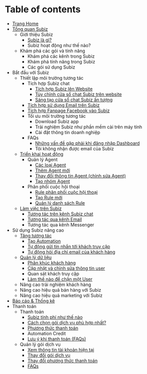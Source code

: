 # Table of contents

* [Trang Home](README.md)
* [Tổng quan Subiz](page-2/README.md)
  * Giới thiệu Subiz
    * [Subiz là gì?](page-2/gioi-thieu-subiz/subiz-la-gi.md)
    * Subiz hoạt động như thế nào?
  * Khám phá các gói và tính năng
    * Khám phá các kênh trong Subiz
    * Khám phá tính năng trong Subiz
    * Các gói sử dụng Subiz
* Bắt đầu với Subiz
  * Thiết lập môi trường tương tác
    * Tích hợp Subiz chat
      * [Tích hợp Subiz lên Website](bat-dau-voi-subiz/thiet-lap-moi-truong-tuong-tac/tich-hop-subiz-chat/tich-hop-subiz-len-website.md)
      * [Tùy chỉnh cửa sổ chat Subiz trên website](bat-dau-voi-subiz/thiet-lap-moi-truong-tuong-tac/tich-hop-subiz-chat/untitled.md)
      * [Sáng tạo cửa sổ chat Subiz ấn tượng](bat-dau-voi-subiz/thiet-lap-moi-truong-tuong-tac/tich-hop-subiz-chat/tuy-chinh-cua-so-subiz-chat.md)
    * [Tích hợp sử dụng Email trên Subiz](bat-dau-voi-subiz/thiet-lap-moi-truong-tuong-tac/tich-hop-su-dung-email-tren-subiz.md)
    * [Tích hợp Fanpage Facebook vào Subiz](bat-dau-voi-subiz/thiet-lap-moi-truong-tuong-tac/tich-hop-fanpage-facebook-vao-subiz.md)
    * Tối ưu môi trường tương tác
      * Download Subiz app
      * Trải nghiệm Subiz như phần mềm cài trên máy tính
      * Cài đặt thông tin doanh nghiệp
    * FAQs
      * [Những vấn đề gặp phải khi đăng nhập Dashboard](bat-dau-voi-subiz/thiet-lap-moi-truong-tuong-tac/faqs/untitled-1.md)
      * Tôi không nhận được email của Subiz
  * [Triển khai hoạt động](bat-dau-voi-subiz/untitled/README.md)
    * Quản lý Agent
      * [Các loại Agent](bat-dau-voi-subiz/untitled/quan-ly-agent/cac-loai-agent.md)
      * [Thêm Agent mới](bat-dau-voi-subiz/untitled/quan-ly-agent/untitled.md)
      * [Thay đổi thông tin Agent \(chỉnh sửa Agent\)](bat-dau-voi-subiz/untitled/quan-ly-agent/thay-doi-thong-tin-agent-chinh-sua-agent.md)
      * [Tạo nhóm Agent](bat-dau-voi-subiz/untitled/quan-ly-agent/untitled-1.md)
    * Phân phối cuộc hội thoại
      * [Rule phân phối cuộc hội thoại](bat-dau-voi-subiz/untitled/untitled/rule-phan-phoi-cuoc-hoi-thoai.md)
      * [Tạo Rule mới](bat-dau-voi-subiz/untitled/untitled/untitled.md)
      * [Quản lý danh sách Rule](bat-dau-voi-subiz/untitled/untitled/quan-ly-danh-sach-rule.md)
  * [Làm việc trên Subiz](bat-dau-voi-subiz/lam-viec-tren-subiz/README.md)
    * [Tương tác trên kênh Subiz chat](bat-dau-voi-subiz/lam-viec-tren-subiz/tuong-tac-tren-kenh-subiz-chat.md)
    * [Tương tác qua kênh Email](bat-dau-voi-subiz/lam-viec-tren-subiz/tuong-tac-qua-kenh-email.md)
    * Tương tác qua kênh Messenger
* Sử dụng Subiz nâng cao
  * [Tăng tương tác](su-dung-subiz-nang-cao/tang-tuong-tac/README.md)
    * [Tạo Automation](su-dung-subiz-nang-cao/tang-tuong-tac/tao-automation.md)
    * [Tự động gửi tin nhắn tới khách truy cập](su-dung-subiz-nang-cao/tang-tuong-tac/tu-dong-gui-tin-nhan-toi-khach-truy-cap.md)
    * [Tự động hỏi địa chỉ email của khách hàng](su-dung-subiz-nang-cao/tang-tuong-tac/untitled.md)
  * [Quản lý dữ liệu](su-dung-subiz-nang-cao/untitled/README.md)
    * [Phân khúc khách hàng](su-dung-subiz-nang-cao/untitled/phan-khuc-khach-hang.md)
    * [Cập nhật và chỉnh sửa thông tin user](su-dung-subiz-nang-cao/untitled/cap-nhat-va-chinh-sua-thong-tin-user.md)
    * Quan sát khách truy cập
    * [Làm thế nào để chặn một User](su-dung-subiz-nang-cao/untitled/lam-the-nao-de-chan-mot-user.md)
  * Nâng cao trải nghiệm khách hàng
  * Nâng cao hiệu quả bán hàng với Subiz
  * Nâng cao hiệu quả marketing với Subiz
* [Báo cáo & Thống kê](bao-cao-and-thong-ke-1.md)
* Thanh toán
  * Thanh toán
    * [Subiz tính phí như thế nào](untitled/thanh-toan/subiz-tinh-phi-nhu-the-nao.md)
    * [Cách chọn gói dịch vụ phù hợp nhất?](untitled/thanh-toan/cach-chon-goi-dich-vu-phu-hop-nhat.md)
    * [Phương thức thanh toán](untitled/thanh-toan/untitled.md)
    * Automation Credit
    * [Lưu ý khi thanh toán \(FAQs\)](untitled/thanh-toan/luu-y-khi-thanh-toan-faqs.md)
  * Quản lý gói dịch vụ
    * [Xem thông tin tài khoản hiện tại](untitled/untitled/xem-thong-tin-tai-khoan-hien-tai.md)
    * [Thay đổi gói dịch vụ](untitled/untitled/untitled.md)
    * [Thay đổi phương thức thanh toán](untitled/untitled/thay-doi-phuong-thuc-thanh-toan.md)
    * [FAQs](untitled/untitled/untitled-1.md)

